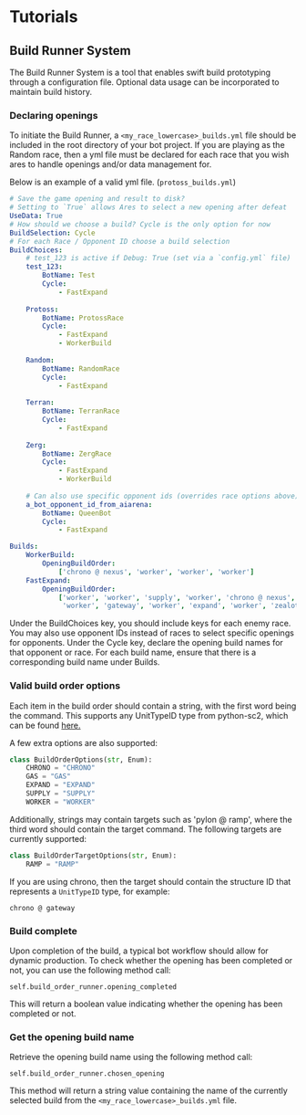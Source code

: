 # Tutorials

## Build Runner System
The Build Runner System is a tool that enables swift build prototyping through a configuration file. 
Optional data usage can be incorporated to maintain build history.

### Declaring openings
To initiate the Build Runner, a `<my_race_lowercase>_builds.yml` file should be included in the root directory of your bot project. 
If you are playing as the Random race, then a yml file must be declared for each race that you wish ares to handle 
openings and/or data management for.

Below is an example of a valid yml file. (`protoss_builds.yml`)
```yml
# Save the game opening and result to disk?
# Setting to `True` allows Ares to select a new opening after defeat
UseData: True
# How should we choose a build? Cycle is the only option for now
BuildSelection: Cycle
# For each Race / Opponent ID choose a build selection
BuildChoices:
    # test_123 is active if Debug: True (set via a `config.yml` file)
    test_123:
        BotName: Test
        Cycle:
            - FastExpand
            
    Protoss:
        BotName: ProtossRace
        Cycle:
            - FastExpand
            - WorkerBuild
            
    Random:
        BotName: RandomRace
        Cycle:
            - FastExpand
            
    Terran:
        BotName: TerranRace
        Cycle:
            - FastExpand
            
    Zerg:
        BotName: ZergRace
        Cycle:
            - FastExpand
            - WorkerBuild
    
    # Can also use specific opponent ids (overrides race options above)
    a_bot_opponent_id_from_aiarena:
        BotName: QueenBot
        Cycle:
            - FastExpand

Builds:
    WorkerBuild:
        OpeningBuildOrder:
            ['chrono @ nexus', 'worker', 'worker', 'worker']
    FastExpand:
        OpeningBuildOrder:
            ['worker', 'worker', 'supply', 'worker', 'chrono @ nexus',
             'worker', 'gateway', 'worker', 'expand', 'worker', 'zealot']

```

Under the BuildChoices key, you should include keys for each enemy race. You may also use opponent IDs instead of races 
to select specific openings for opponents. Under the Cycle key, declare the opening build names for that opponent or 
race. For each build name, ensure that there is a corresponding build name under Builds.

### Valid build order options
Each item in the build order should contain a string, with the first word being the command. 
This supports any UnitTypeID type from python-sc2, which can be found [here.](https://github.com/BurnySc2/python-sc2/blob/develop/sc2/ids/unit_typeid.py)


A few extra options are also supported:
```python
class BuildOrderOptions(str, Enum):
    CHRONO = "CHRONO"
    GAS = "GAS"
    EXPAND = "EXPAND"
    SUPPLY = "SUPPLY"
    WORKER = "WORKER"
```

Additionally, strings may contain targets such as 'pylon @ ramp', where the third word should contain the target 
command. The following targets are currently supported:
```python
class BuildOrderTargetOptions(str, Enum):
    RAMP = "RAMP"
```

If you are using chrono, then the target should contain the structure ID that represents a `UnitTypeID` type, 
for example:

`chrono @ gateway`


### Build complete
Upon completion of the build, a typical bot workflow should allow for dynamic production. To check whether the opening 
has been completed or not, you can use the following method call:

```self.build_order_runner.opening_completed```

This will return a boolean value indicating whether the opening has been completed or not.

### Get the opening build name
Retrieve the opening build name using the following method call:

```self.build_order_runner.chosen_opening```

This method will return a string value containing the name of the currently selected build from the 
`<my_race_lowercase>_builds.yml` file.


